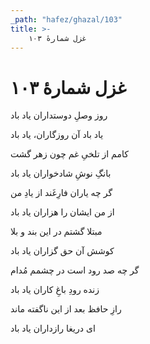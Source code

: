 ```yaml
---
_path: "hafez/ghazal/103"
title: >-
    غزل شمارهٔ ۱۰۳
---
```

# غزل شمارهٔ ۱۰۳

<div class="b" id="bn1"><div class="m1"><p>روز وصلِ دوستداران یاد باد</p></div>
<div class="m2"><p>یاد باد آن روزگاران، یاد باد</p></div></div>
<div class="b" id="bn2"><div class="m1"><p>کامم از تلخیِ غم چون زهر گشت</p></div>
<div class="m2"><p>بانگِ نوشِ شادخواران یاد باد</p></div></div>
<div class="b" id="bn3"><div class="m1"><p>گر چه یاران فارِغَند از یادِ من</p></div>
<div class="m2"><p>از من ایشان را هزاران یاد باد</p></div></div>
<div class="b" id="bn4"><div class="m1"><p>مبتلا گشتم در این بند و بلا</p></div>
<div class="m2"><p>کوشش آن حق گزاران یاد باد</p></div></div>
<div class="b" id="bn5"><div class="m1"><p>گر چه صد رود است در چشمم مُدام</p></div>
<div class="m2"><p>زنده رودِ باغِ کاران یاد باد</p></div></div>
<div class="b" id="bn6"><div class="m1"><p>رازِ حافظ بعد از این ناگفته ماند</p></div>
<div class="m2"><p>ای دریغا رازداران یاد باد</p></div></div>
